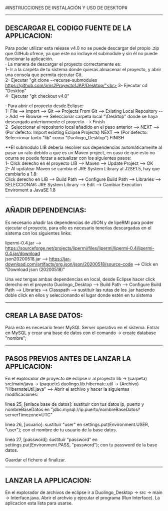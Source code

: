 
#INSTRUCCIONES DE INSTALACIÓN Y USO DE DESKTOP#

-----------------------------------------------------
****DESCARGAR EL CODIGO FUENTE DE LA APPLICACION****:
-----------------------------------------------------

Para poder utilizar esta release v4.0 no se puede descargar del propio .zip que GitHub ofrece, ya que este no incluye el submodule y sin él no puede funcionar la aplicación.<br>
· La manera de descargar el proyecto correctamente es:<br>
  1- Ir a la carpeta de tu sistema donde quieras almacenar el proyecto, y abrir una consola que permita ejecutar Git.<br>
  2- Ejecutar "git clone --recurse-submodules https://github.com/ams2Proyecto1JAP/Desktop/"<br>
  3- Ejecutar cd "Desktop"<br>
  4- Ejecutar "git checkout v4.0"<br>
  
· Para abrir el proyecto desde Eclipse:<br>
  1- File --> Import --> Git --> Projects From Git --> Existing Local Repository --> Add --> Browse --> Seleccionar carpeta local "\Desktop" donde se haya descargado anteriormente el proyecto --> Finish<br>
  2- Seleccionar el repositorio local añadido en el paso anterior --> NEXT --> (Por defecto: Import existing Eclipse Projects) NEXT --> (Por defecto: Seleccionar tanto "lib" como "Duolingo_Desktop") FINISH<br>

**El submodulo LIB debería resolver sus dependencias automáticamente al pasar un rato debido a que es un Maven project, en caso de que esto no ocurra se puede forzar a actualizar con los siguientes pasos:<br>
  1- Click derecho en el proyecto LIB --> Maven --> Update Project --> OK <br>
  2- Al updatear Maven se cambia el JRE System Library al J2SE1.5, hay que cambiarlo a 1.8:<br>
    Click derecho en LIB --> Build Path --> Configure Build Path --> Libraries --> SELECCIONAR: JRE System Library --> Edit --> Cambiar Execution Enviroment a JavaSE 1.8<br>


----------------------------
****AÑADIR DEPENDENCIAS****:
----------------------------

Es necesario añadir las dependencias de JSON y de lipeRMI para poder ejecutar el proyecto, para ello es necesario tenerlas descargadas en el sistema con los siguientes links: <br>

lipermi-0.4.jar --> https://sourceforge.net/projects/lipermi/files/lipermi/lipermi-0.4/lipermi-0.4.jar/download <br>
json20200518.jar --> https://jar-download.com/artifacts/org.json/json/20200518/source-code --> Click en "Download json (20200518)" <br>

Una vez tengas ambas dependencias en local, desde Eclipse hacer click derecho en el proyecto Duolingo_Desktop --> Build Path --> Configure Build Path --> Libraries --> Classpath --> sustituir las rutas de los .jar haciendo doble click en ellos y seleccionando el lugar donde estén en tu sistema <br>



----------------------------
****CREAR LA BASE DATOS****:
----------------------------

Para esto es necesario tener MySQL Server operativo en el sistema. Entrar en MySQL y crear una base de datos con el comando -> create database "nombre"; <br>



-----------------------------------------------------
****PASOS PREVIOS ANTES DE LANZAR LA APPLICACION****:
-----------------------------------------------------

En el explorador de proyecto de eclipse ir al proyecto lib -> (carpeta) src/main/java -> (paquete) duolingo.lib.hibernate.util -> (Archivo) "HibernateUtil.java" --> Abrir el archivo y hacer la siguientes modificaciones: <br>

linea 25, [enlace base de datos]: sustituir con tus datos ip, puerto y nombreBaseDatos en "jdbc:mysql://ip:puerto/nombreBaseDatos?serverTimezone=UTC" <br>

linea 26, [usuario]: sustituir "user" en settings.put(Environment.USER, "user"); con el nombre de tu usuario de la base datos. <br>

linea 27, [password]: sustituir "password" en settings.put(Environment.PASS, "password"); con tu password de la base datos. <br>
 
Guardar el fichero al finalizar. <br>



------------------------------
****LANZAR LA APPLICACION****:
------------------------------

En el explorador de archivos de eclipse ir a Duolingo_Desktop -> src -> main -> Interface.java. Abrir el archvio y ejecutar el programa (Run Interface). La aplicacion esta lista para usarse.
